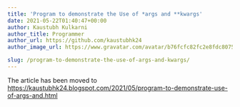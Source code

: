```yaml
---
title: 'Program to demonstrate the Use of *args and **kwargs'
date: 2021-05-22T01:40:47+00:00
author: Kaustubh Kulkarni
author_title: Programmer
author_url: https://github.com/kaustubhk24
author_image_url: https://www.gravatar.com/avatar/b76fcfc82fc2e8fdc8075636f1735f61?s=200

slug: /program-to-demonstrate-the-use-of-args-and-kwargs/
---
```


The article has been moved to https://kaustubhk24.blogspot.com/2021/05/program-to-demonstrate-use-of-args-and.html